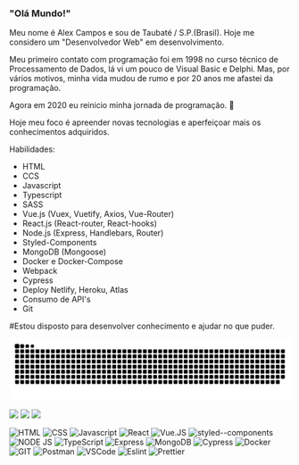 <h3>"Olá Mundo!"</h3>

Meu nome é Alex Campos e sou de Taubaté / S.P.(Brasil). Hoje me considero um "Desenvolvedor Web" em desenvolvimento. 

Meu primeiro contato com programação foi em 1998 no curso técnico de Processamento de Dados, lá vi um pouco de Visual Basic e Delphi. Mas, por vários motivos, minha vida mudou de rumo e por 20 anos me afastei da programação.

Agora em 2020 eu reinicio minha jornada de programação. :rocket:

Hoje meu foco é apreender novas tecnologias e aperfeiçoar mais os conhecimentos adquiridos.

Habilidades:

+ HTML
+ CCS
+ Javascript
+ Typescript
+ SASS
+ Vue.js (Vuex, Vuetify, Axios, Vue-Router)
+ React.js (React-router, React-hooks)
+ Node.js (Express, Handlebars, Router)
+ Styled-Components
+ MongoDB (Mongoose)
+ Docker e Docker-Compose
+ Webpack
+ Cypress
+ Deploy Netlify, Heroku, Atlas
+ Consumo de API's
+ Git

#Estou disposto para desenvolver conhecimento e ajudar no que puder.

<img src="https://raw.githubusercontent.com/Platane/snk/output/github-contribution-grid-snake.svg">

[<img src="https://img.shields.io/badge/twitter-%231DA1F2.svg?&style=flat&logo=twitter&logoColor=white" />](https://twitter.com/alexcamposwd1) [<img src="https://img.shields.io/badge/linkedin-%230077B5.svg?&style=flat&logo=linkedin&logoColor=white" />](https://www.linkedin.com/in/alexcamposwd/) [<img src="https://img.shields.io/badge/gmail-alexcamposwd%09-blueviolet?&style=flat&logo=gmail&logoColor=white" />](https://mail.google.com/mail/u/1/alexcamposwd/) 

![HTML](https://img.shields.io/badge/HTML5-E34F26?style=for-the-badge&logo=html5&logoColor=white)
![CSS](https://img.shields.io/badge/CSS3-1572B6?style=for-the-badge&logo=css3&logoColor=white)
![Javascript](https://img.shields.io/badge/JavaScript-F7DF1E?style=for-the-badge&logo=javascript&logoColor=black)
![React](https://img.shields.io/badge/React-20232A?style=for-the-badge&logo=react&logoColor=61DAFB)
![Vue.JS]( https://img.shields.io/badge/Vue.js-35495E?style=for-the-badge&logo=vuedotjs&logoColor=4FC08D) 
![styled--components](https://img.shields.io/badge/styled--components-DB7093?style=for-the-badge&logo=styled-components&logoColor=white)
![NODE JS](https://img.shields.io/badge/Node.js-339933?style=for-the-badge&logo=nodedotjs&logoColor=white)
![TypeScript](https://img.shields.io/badge/TypeScript-007ACC?style=for-the-badge&logo=typescript&logoColor=white)
![Express](https://img.shields.io/badge/Express.js-000000?style=for-the-badge&logo=express&logoColor=white)
![MongoDB](https://img.shields.io/badge/MongoDB-4EA94B?style=for-the-badge&logo=mongodb&logoColor=white)
![Cypress](https://img.shields.io/badge/Cypress-17202C?style=for-the-badge&logo=cypress&logoColor=white)
![Docker](https://img.shields.io/badge/Docker-2CA5E0?style=for-the-badge&logo=docker&logoColor=white)
![GIT](https://img.shields.io/badge/Git-F05032?style=for-the-badge&logo=git&logoColor=white)
![Postman](https://img.shields.io/badge/Postman-FF6C37?style=for-the-badge&logo=Postman&logoColor=white)
![VSCode](https://img.shields.io/badge/Visual_Studio_Code-0078D4?style=for-the-badge&logo=visual%20studio%20code&logoColor=white)
![Eslint](https://img.shields.io/badge/eslint-3A33D1?style=for-the-badge&logo=eslint&logoColor=white)
![Prettier](https://img.shields.io/badge/prettier-1A2C34?style=for-the-badge&logo=prettier&logoColor=F7BA3E)
